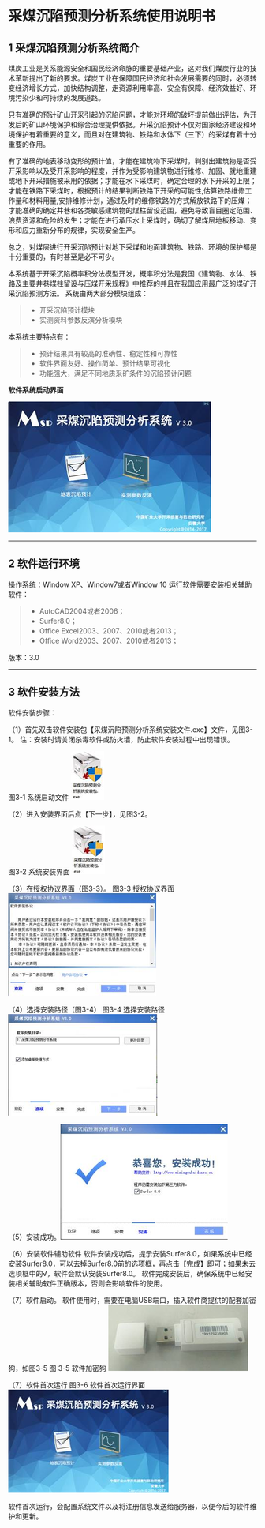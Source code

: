 # 采煤沉陷预测分析系统使用说明书

## 1 采煤沉陷预测分析系统简介
煤炭工业是关系能源安全和国民经济命脉的重要基础产业，这对我们煤炭行业的技术革新提出了新的要求。煤炭工业在保障国民经济和社会发展需要的同时，必须转变经济增长方式，加快结构调整，走资源利用率高、安全有保障、经济效益好、环境污染少和可持续的发展道路。

只有准确的预计矿山开采引起的沉陷问题，才能对环境的破坏提前做出评估，为开发后的矿山环境保护和综合治理提供依据。开采沉陷预计不仅对国家经济建设和环境保护有着重要的意义，而且对在建筑物、铁路和水体下（三下）的采煤有着十分重要的作用。

有了准确的地表移动变形的预计值，才能在建筑物下采煤时，判别出建筑物是否受开采影响以及受开采影响的程度，并作为受影响建筑物进行维修、加固、就地重建或地下开采措施被采用的依据；才能在水下采煤时，确定合理的水下开采的上限；才能在铁路下采煤时，根据预计的结果判断铁路下开采的可能性,估算铁路维修工作量和材料用量,安排维修计划，通过及时的维修铁路的方式解放铁路下的压煤；才能准确的确定井巷和各类敏感建筑物的煤柱留设范围，避免导致盲目圈定范围、浪费资源和危险的发生；才能在进行承压水上采煤时，确切了解煤层地板移动、变形和应力重新分布的规律，实现安全生产。

总之，对煤层进行开采沉陷预计对地下采煤和地面建筑物、铁路、环境的保护都是十分重要的，有时甚至是必不可少。

本系统基于开采沉陷概率积分法模型开发，概率积分法是我国《建筑物、水体、铁路及主要井巷煤柱留设与压煤开采规程》中推荐的并且在我国应用最广泛的煤矿开采沉陷预测方法。
系统由两大部分模块组成：
> * 开采沉陷预计模块
> * 实测资料参数反演分析模块

本系统主要特点有：
> * 预计结果具有较高的准确性、稳定性和可靠性
> * 软件界面友好、操作简单、预计结果可视化
> * 功能强大，满足不同地质采矿条件的沉陷预计问题

**软件系统启动界面**

![软件系统启动界面](https://github.com/zhuxiaojunahu/MiningSubsidenceDoc/blob/master/raw/image002.jpg)

------
## 2 软件运行环境
操作系统：Window XP、Window7或者Window 10
运行软件需要安装相关辅助软件：
> * AutoCAD2004或者2006；
> * Surfer8.0；
> * Office Excel2003、2007、2010或者2013；
> * Office Word2003、2007、2010或者2013；

版本：3.0

------
## 3 软件安装方法
软件安装步骤：

（1）首先双击软件安装包【采煤沉陷预测分析系统安装文件.exe】文件，见图3-1。
注：安装时请关闭杀毒软件或防火墙，防止软件安装过程中出现错误。

图3-1 系统启动文件
![系统启动文件](https://github.com/zhuxiaojunahu/MiningSubsidenceDoc/blob/master/raw/image004.jpg)

（2）进入安装界面后点【下一步】，见图3-2。

图3-2 系统安装界面
![系统安装界面](https://github.com/zhuxiaojunahu/MiningSubsidenceDoc/blob/master/raw/image004.jpg)

（3）在授权协议界面（图3-3）。
图3-3 授权协议界面![授权协议界面](https://github.com/zhuxiaojunahu/MiningSubsidenceDoc/blob/master/raw/image008.jpg)

（4）选择安装路径（图3-4）
图3-4 选择安装路径![选择安装路径](https://github.com/zhuxiaojunahu/MiningSubsidenceDoc/blob/master/raw/image010.jpg)

（5）安装成功。![安装成功](https://github.com/zhuxiaojunahu/MiningSubsidenceDoc/blob/master/raw/image012.jpg)
 
（6）安装软件辅助软件
软件安装成功后，提示安装Surfer8.0，如果系统中已经安装Surfer8.0，可以去掉Surfer8.0前的选项框，再点击【完成】即可；如果未去选项框中的√，软件会默认安装Surfer8.0。
软件完成安装后，确保系统中已经安装相关辅助软件正确版本，否则会影响软件的使用。

（7）软件启动。
	软件使用时，需要在电脑USB端口，插入软件商提供的配套加密狗，如图3-5
图 3-5 软件加密狗 ![软件加密狗](https://github.com/zhuxiaojunahu/MiningSubsidenceDoc/blob/master/raw/image014.jpg)

（7）软件首次运行
图3-6 软件首次运行界面 ![软件首次运行界面](https://github.com/zhuxiaojunahu/MiningSubsidenceDoc/blob/master/raw/image016.jpg)

软件首次运行，会配置系统文件以及将注册信息发送给服务器，以便今后的软件维护和更新。
